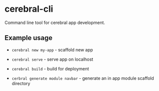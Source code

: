 # cerebral-cli
Command line tool for cerebral app development.

## Example usage
- `cerebral new my-app` - scaffold new app

- `cerebral serve` - serve app on localhost

- `cerebral build` - build for deployment

- `cerbral generate module navbar` - generate an in app module scaffold directory
